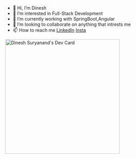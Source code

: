 
- 👋 Hi, I’m Dinesh
- 👀 I’m interested in Full-Stack Development
- 🌱 I’m currently working with SpringBoot,Angular
- 💞️ I’m looking to collaborate on anything that intrests me
- 📫 How to reach me [LinkedIn](https://www.linkedin.com/in/dinesh-suryanand/) [Insta](https://www.instagram.com/i_dineshsuryanand/)

<a href="https://app.daily.dev/dineshsuryanand"><img src="https://api.daily.dev/devcards/v2/g6qlJRvW2IXJTUqJGUXMI.png?type=default&r=9jb" width="356" alt="Dinesh Suryanand's Dev Card"/></a>
  
